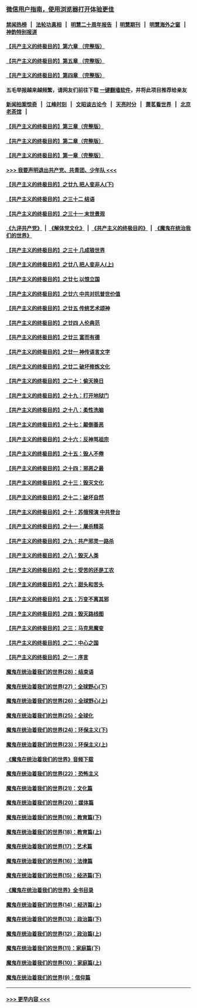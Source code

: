 ### [微信用户指南，使用浏览器打开体验更佳](https://github.com/gfw-breaker/banned-news1/blob/master/indexes/wechat-guide.md?t=0)
#### [禁闻热榜](热点新闻.md?t=0)  &nbsp;&nbsp;|&nbsp;&nbsp; [法轮功真相](https://github.com/gfw-breaker/truth/blob/master/README.md?t=0) &nbsp;&nbsp;|&nbsp;&nbsp; [明慧二十周年报告](https://github.com/gfw-breaker/mh-reports/blob/master/README.md?t=0) &nbsp;&nbsp;|&nbsp;&nbsp;[明慧期刊](https://github.com/gfw-breaker/mh-qikan) &nbsp;&nbsp;|&nbsp;&nbsp; [明慧海外之窗](https://github.com/gfw-breaker/mh-news/blob/master/README.md?t=0) &nbsp;&nbsp;|&nbsp;&nbsp; [神韵特别报道](https://github.com/gfw-breaker/mh-news/blob/master/shenyun.md?t=0)
#### [【共产主义的终极目的】第六章 （完整版）](../pages/nsc422/n11428913.md?t=02171756) 
#### [【共产主义的终极目的】第五章 （完整版）](../pages/nsc422/n11428912.md?t=02171756) 
#### [【共产主义的终极目的】第四章 （完整版）](../pages/nsc422/n11428907.md?t=02171756) 
#### 五毛举报越来越频繁，请网友们前往下载 [一键翻墙软件](https://github.com/gfw-breaker/ssr-accounts)，并将此项目推荐给亲友
#### [新闻拍案惊奇](https://github.com/gfw-breaker/banned-news1/blob/master/pages/link4.md) &nbsp;&nbsp;|&nbsp;&nbsp; [江峰时刻](https://github.com/gfw-breaker/banned-news1/blob/master/pages/link4.md) &nbsp;&nbsp;|&nbsp;&nbsp; [文昭谈古论今](https://github.com/gfw-breaker/banned-news1/blob/master/pages/link4.md) &nbsp;&nbsp;|&nbsp;&nbsp; [天亮时分](https://github.com/gfw-breaker/banned-news1/blob/master/pages/link4.md) &nbsp;&nbsp;|&nbsp;&nbsp; [萧茗看世界](https://github.com/gfw-breaker/banned-news1/blob/master/pages/link4.md) &nbsp;&nbsp;|&nbsp;&nbsp; [北京老茶馆](https://github.com/gfw-breaker/banned-news1/blob/master/pages/link4.md) &nbsp;&nbsp;|&nbsp;&nbsp; 
#### [【共产主义的终极目的】第三章（完整版）](../pages/nsc422/n11428848.md?t=02171756) 
#### [【共产主义的终极目的】第二章（完整版）](../pages/nsc422/n11428831.md?t=02171756) 
#### [【共产主义的终极目的】第一章（完整版）](../pages/nsc422/n11417651.md?t=02171756) 
#### [>>> 我要声明退出共产党、共青团、少年队 <<<](https://github.com/begood0513/goodnews/blob/master/quit/letter.md) 
#### [【共产主义的终极目的】之廿九 把人变非人(下)](../pages/nsc422/n11344140.md?t=02171756) 
#### [【共产主义的终极目的】之三十二 结语](../pages/nsc422/n11360535.md?t=02171756) 
#### [【共产主义的终极目的】之三十一 末世景观](../pages/nsc422/n11351129.md?t=02171756) 
#### [《九评共产党》](https://github.com/begood0513/9ping.md/blob/master/README.md) &nbsp;|&nbsp; [《解体党文化》](../../../../jtdwh.md/blob/master/README.md)  &nbsp;|&nbsp; [《共产主义的终极目的》](../../../../gczydzjmd.md/blob/master/README.md) &nbsp;|&nbsp; [《魔鬼在统治我们的世界》](../../../../mgztzwmdsj.md/blob/master/README.md) 
#### [【共产主义的终极目的】之三十 几成狼世界](../pages/nsc422/n11348280.md?t=02171756) 
#### [【共产主义的终极目的】之廿八 把人变非人(上)](../pages/nsc422/n11340492.md?t=02171756) 
#### [【共产主义的终极目的】之廿七 以恨立国](../pages/nsc422/n11336944.md?t=02171756) 
#### [【共产主义的终极目的】之廿六 中共对抗普世价值](../pages/nsc422/n11324785.md?t=02171756) 
#### [【共产主义的终极目的】之廿五 传统艺术颂神](../pages/nsc422/n11296396.md?t=02171756) 
#### [【共产主义的终极目的】之廿四 人伦典范](../pages/nsc422/n11296397.md?t=02171756) 
#### [【共产主义的终极目的】之廿三 富而有德](../pages/nsc422/n11283598.md?t=02171756) 
#### [【共产主义的终极目的】之廿一 神传语言文字](../pages/nsc422/n11263265.md?t=02171756) 
#### [【共产主义的终极目的】之廿二 破坏修炼文化](../pages/nsc422/n11245728.md?t=02171756) 
#### [【共产主义的终极目的】之二十：偷天换日](../pages/nsc422/n11238846.md?t=02171756) 
#### [【共产主义的终极目的】之十九：打开地狱门](../pages/nsc422/n11206376.md?t=02171756) 
#### [【共产主义的终极目的】之十八：柔性洗脑](../pages/nsc422/n11199994.md?t=02171756) 
#### [【共产主义的终极目的】之十七：颠倒善恶](../pages/nsc422/n11179782.md?t=02171756) 
#### [【共产主义的终极目的】之十六：反神骂祖宗](../pages/nsc422/n11166798.md?t=02171756) 
#### [【共产主义的终极目的】之十五：毁人不倦](../pages/nsc422/n11166792.md?t=02171756) 
#### [【共产主义的终极目的】之十四：邪恶之最](../pages/nsc422/n11150249.md?t=02171756) 
#### [【共产主义的终极目的】之十三：毁灭文化](../pages/nsc422/n11135227.md?t=02171756) 
#### [【共产主义的终极目的】之十二：破坏自然](../pages/nsc422/n11135214.md?t=02171756) 
#### [【共产主义的终极目的】之十：苏俄预演 中共登台](../pages/nsc422/n11118424.md?t=02171756) 
#### [【共产主义的终极目的】之十一：屠杀精英](../pages/nsc422/n11118442.md?t=02171756) 
#### [【共产主义的终极目的】之九：共产邪灵一路杀](../pages/nsc422/n11114139.md?t=02171756) 
#### [【共产主义的终极目的】之八：毁灭人类](../pages/nsc422/n11108503.md?t=02171756) 
#### [【共产主义的终极目的】之七：受苦的还是工农](../pages/nsc422/n11101809.md?t=02171756) 
#### [【共产主义的终极目的】之六：甜头和苦头](../pages/nsc422/n11096971.md?t=02171756) 
#### [【共产主义的终极目的】之五：万变不离其邪](../pages/nsc422/n11091285.md?t=02171756) 
#### [【共产主义的终极目的】之四：毁灭路线图](../pages/nsc422/n11086284.md?t=02171756) 
#### [【共产主义的终极目的】之三：马克思魔变](../pages/nsc422/n11061941.md?t=02171756) 
#### [【共产主义的终极目的】之二：中心之国](../pages/nsc422/n11047728.md?t=02171756) 
#### [【共产主义的终极目的】之一：序言](../pages/nsc422/n11086077.md?t=02171756) 
#### [魔鬼在统治着我们的世界(28)：结束语](../pages/nsc422/n10936246.md?t=02171756) 
#### [魔鬼在统治着我们的世界(27)：全球野心(下)](../pages/nsc422/n10928319.md?t=02171756) 
#### [魔鬼在统治着我们的世界(26)：全球野心(上)](../pages/nsc422/n10900318.md?t=02171756) 
#### [魔鬼在统治着我们的世界(25)：全球化](../pages/nsc422/n10788205.md?t=02171756) 
#### [魔鬼在统治着我们的世界(24)：环保主义(下)](../pages/nsc422/n10695307.md?t=02171756) 
#### [魔鬼在统治着我们的世界(23)：环保主义(上)](../pages/nsc422/n10688613.md?t=02171756) 
#### [《魔鬼在统治着我们的世界》音频下载](../pages/nsc422/n10635553.md?t=02171756) 
#### [魔鬼在统治着我们的世界(22)：恐怖主义](../pages/nsc422/n10614727.md?t=02171756) 
#### [魔鬼在统治着我们的世界(21)：文化篇](../pages/nsc422/n10597706.md?t=02171756) 
#### [魔鬼在统治着我们的世界(20)：媒体篇](../pages/nsc422/n10586579.md?t=02171756) 
#### [魔鬼在统治着我们的世界(19)：教育篇(下)](../pages/nsc422/n10564808.md?t=02171756) 
#### [魔鬼在统治着我们的世界(18)：教育篇(上)](../pages/nsc422/n10526970.md?t=02171756) 
#### [魔鬼在统治着我们的世界(17)：艺术篇](../pages/nsc422/n10499093.md?t=02171756) 
#### [魔鬼在统治着我们的世界(16)：法律篇](../pages/nsc422/n10485969.md?t=02171756) 
#### [魔鬼在统治着我们的世界(15)：经济篇(下)](../pages/nsc422/n10469975.md?t=02171756) 
#### [《魔鬼在统治着我们的世界》全书目录](../pages/nsc422/n10464261.md?t=02171756) 
#### [魔鬼在统治着我们的世界(14)：经济篇(上)](../pages/nsc422/n10457370.md?t=02171756) 
#### [魔鬼在统治着我们的世界(13)：政治篇(下)](../pages/nsc422/n10448270.md?t=02171756) 
#### [魔鬼在统治着我们的世界(12)：政治篇(上)](../pages/nsc422/n10444576.md?t=02171756) 
#### [魔鬼在统治着我们的世界(11)：家庭篇(下)](../pages/nsc422/n10440961.md?t=02171756) 
#### [魔鬼在统治着我们的世界(10)：家庭篇(上)](../pages/nsc422/n10435448.md?t=02171756) 
#### [魔鬼在统治着我们的世界(9)：信仰篇](../pages/nsc422/n10432159.md?t=02171756) 

----
#### [ >>> 更早内容 <<< ](../indexes/nsc422-earlier.md)
